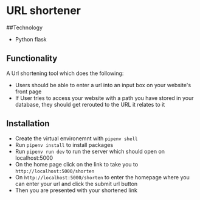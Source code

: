 # URL shortener

##Technology
* Python flask

## Functionality
A Url shortening tool which does the following:
* Users should be able to enter a url into an input box on your website's front page
* If User tries to access your website with a path you have stored in your database, they should get rerouted to the URL it relates to it

## Installation
* Create the virtual environemnt with `pipenv shell`
* Run `pipenv install` to install packages
* Run `pipenv run dev` to run the server which should open on localhost:5000
* On the home page click on the link to take you to `http://localhost:5000/shorten`
* On `http://localhost:5000/shorten` to enter the homepage where you can enter your url and click the submit url button
* Then you are presented with your shortened link

